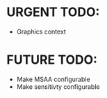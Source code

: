 # URGENT TODO: 
- Graphics context

# FUTURE TODO:
- Make MSAA configurable 
- Make sensitivty configurable
